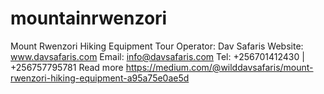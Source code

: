 # mountainrwenzori
Mount Rwenzori Hiking Equipment Tour Operator: Dav Safaris      Website: www.davsafaris.com       Email: info@davsafaris.com  Tel: +256701412430 | +256757795781 Read more https://medium.com/@wilddavsafaris/mount-rwenzori-hiking-equipment-a95a75e0ae5d
